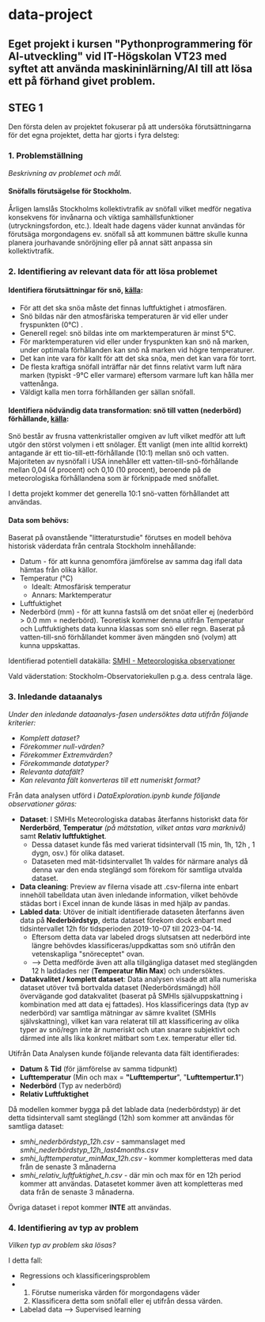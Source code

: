 # data-project

Eget projekt i kursen "Pythonprogrammering för AI-utveckling" vid IT-Högskolan VT23 med syftet att använda maskininlärning/AI till att lösa ett på förhand
givet problem.
--------------

## STEG 1

Den första delen av projektet fokuserar på att undersöka förutsättningarna för det egna projektet, detta har gjorts i fyra delsteg:

### 1. Problemställning

_Beskrivning av problemet och mål._

#### Snöfalls förutsägelse för Stockholm.

Årligen lamslås Stockholms kollektivtrafik av snöfall vilket medför negativa konsekvens för invånarna och viktiga samhällsfunktioner (utryckningsfordon, etc.). Idealt hade dagens väder kunnat användas för förutsäga morgondagens ev. snöfall så att kommunen bättre skulle kunna planera jourhavande snöröjning eller på annat sätt anpassa sin kollektivtrafik.

### 2. Identifiering av relevant data för att lösa problemet

#### Identifiera förutsättningar för snö, [källa](https://nsidc.org/learn/parts-cryosphere/snow/science-snow):

- För att det ska snöa måste det finnas luftfuktighet i atmosfären.
- Snö bildas när den atmosfäriska temperaturen är vid eller under fryspunkten (0°C) .
- Generell regel: snö bildas inte om marktemperaturen är minst 5°C.
- För marktemperaturen vid eller under fryspunkten kan snö nå marken, under optimala förhållanden kan snö nå marken vid högre temperaturer.
- Det kan inte vara för kallt för att det ska snöa, men det kan vara för torrt.
- De flesta kraftiga snöfall inträffar när det finns relativt varm luft nära marken (typiskt -9°C eller varmare) eftersom varmare luft kan hålla mer vattenånga.
- Väldigt kalla men torra förhållanden ger sällan snöfall.

#### Identifiera nödvändig data transformation: snö till vatten (nederbörd) förhållande, [källa](https://nsidc.org/learn/parts-cryosphere/snow/science-snow):

Snö består av frusna vattenkristaller omgiven av luft vilket medför att luft utgör den störst volymen i ett snölager. Ett vanligt (men inte alltid korrekt) antagande är ett tio-till-ett-förhållande (10:1) mellan snö och vatten. Majoriteten av nysnöfall i USA innehåller ett vatten-till-snö-förhållande mellan 0,04 (4 procent) och 0,10 (10 procent), beroende på de meteorologiska förhållandena som är förknippade med snöfallet.

I detta projekt kommer det generella 10:1 snö-vatten förhållandet att användas.

#### Data som behövs:

Baserat på ovanstående "litteraturstudie" förutses en modell behöva historisk väderdata från centrala Stockholm innehållande:

- Datum - för att kunna genomföra jämförelse av samma dag ifall data hämtas från olika källor.
- Temperatur (°C)
  - Idealt: Atmosfärisk temperatur
  - Annars: Marktemperatur
- Luftfuktighet
- Nederbörd (mm) - för att kunna fastslå om det snöat eller ej (nederbörd > 0.0 mm = nederbörd). Teoretisk kommer denna utifrån Temperatur och Luftfuktighets data kunna klassas som snö eller regn. Baserat på vatten-till-snö förhållandet kommer även mängden snö (volym) att kunna uppskattas.

Identifierad potentiell datakälla: [SMHI - Meteorologiska observationer](https://www.smhi.se/data/meteorologi/ladda-ner-meteorologiska-observationer/#param=airtemperatureInstant,stations=core,stationid=98210)

Vald väderstation: Stockholm-Observatoriekullen p.g.a. dess centrala läge.

### 3. Inledande dataanalys

_Under den inledande dataanalys-fasen undersöktes data utifrån följande kriterier:_

- _Komplett dataset?_
- _Förekommer null-värden?_
- _Förekommer Extremvärden?_
- _Förekommande datatyper?_
- _Relevanta datafält?_
- _Kan relevanta fält konverteras till ett numeriskt format?_

Från data analysen utförd i _DataExploration.ipynb kunde följande observationer göras:_

- __Dataset__: I SMHIs Meteorologiska databas återfanns historiskt data för __Nerderbörd__, __Temperatur__ _(på mätstation, vilket antas vara marknivå)_ samt __Relativ luftfuktighet__.
  - Dessa dataset kunde fås med varierat tidsintervall (15 min, 1h, 12h , 1 dygn, osv.) för olika dataset.
  - Dataseten med mät-tidsintervallet 1h valdes för närmare analys då denna var den enda steglängd som förekom för samtliga utvalda dataset.
- __Data cleaning__: Preview av filerna visade att .csv-filerna inte enbart innehöll tabelldata utan även inledande information, vilket behövde städas bort i Excel innan de kunde läsas in med hjälp av pandas.
- __Labled data__: Utöver de initialt identifierade dataseten återfanns även data på __Nederbördstyp__, detta dataset förekom dock enbart med tidsintervallet 12h för tidsperioden 2019-10-07 till 2023-04-14.
  - Eftersom detta data var labeled drogs slutsatsen att nederbörd inte längre behövdes klassificeras/uppdkattas som snö utifrån den vetenskapliga "snöreceptet" ovan.
  - --> Detta medförde även att alla tillgängliga dataset med steglängden 12 h laddades ner (__Temperatur Min Max__) och undersöktes.
- __Datakvalitet / komplett dataset__: Data analysen visade att alla numeriska dataset utöver två bortvalda dataset (Nederbördsmängd) höll övervägande god datakvalitet (baserat på SMHIs självuppskattning i kombination med att data ej fattades). Hos klassificerings data (typ av nederbörd) var samtliga mätningar av sämre kvalitet (SMHIs självskattning), vilket kan vara relaterat till att klassificering av olika typer av snö/regn inte är numeriskt och utan snarare subjektivt och därmed inte alls lika konkret mätbart som t.ex. temperatur eller tid.

Utifrån Data Analysen kunde följande relevanta data fält identifierades:

- __Datum__ & __Tid__ (för jämförelse av samma tidpunkt)
- __Lufttemperatur__ (Min och max = __"Lufttempertur__", "__Lufttempertur.1__")
- __Nederbörd__ (Typ av nederbörd)
- __Relativ Luftfuktighet__

Då modellen kommer bygga på det lablade data (nederbördstyp) är det detta tidsintervall samt steglängd (12h) som kommer att användas för samtliga dataset:

- *smhi_nederbördstyp_12h.csv* - sammanslaget med *smhi_nederbördstyp_12h_last4months.csv*
- *smhi_lufttemperatur_minMax_12h.csv* - kommer kompletteras med data från de senaste 3 månaderna
- *smhi_relativ_luftfuktighet_h.csv* - där min och max för en 12h period kommer att användas. Datasetet kommer även att kompletteras med data från de senaste 3 månaderna.

Övriga dataset i repot kommer __INTE__ att användas.

### 4. Identifiering av typ av problem

_Vilken typ av problem ska lösas?_

I detta fall:

- Regressions och klassificeringsproblem
- 1. Förutse numeriska värden för morgondagens väder
  2. Klassificera detta som snöfall eller ej utifrån dessa värden.
- Labelad data --> Supervised learning

